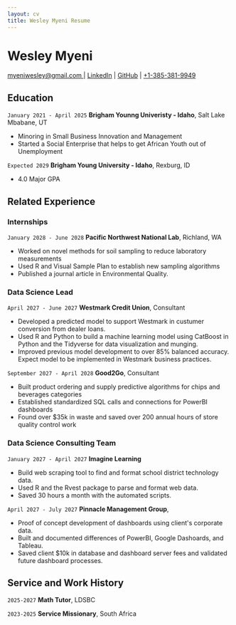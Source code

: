 ```yaml
---
layout: cv
title: Wesley Myeni Resume
---
```

# Wesley Myeni


<div id="webaddress">
<a href="mailto:myeniwesley@gmail.com ">myeniwesley@gmail.com </a>
| <a href="www.linkedin.com/in/wesley-myeni-5a2008117">LinkedIn</a>
| <a href="https://github.com/myeniwesley/Myeni_Resume/blob/master/docs/index.md">GitHub</a>
| <a href="13853819949">+1-385-381-9949</a>
</div>

<!-- https://www.monique.tech/the-art-of-markdown -->

## Education

`January 2021 - April 2025`
__Brigham Younng Univeristy - Idaho__, Salt Lake Mbabane, UT

- Minoring in Small Business Innovation and Management
- Started a Social Enterprise that helps to get African Youth out of Unemployment

`Expected 2029`
__Brigham Young University - Idaho__, Rexburg, ID

- 4.0 Major GPA


## Related Experience

### Internships

`January 2028 - June 2028`
__Pacific Northwest National Lab__, Richland, WA

- Worked on novel methods for soil sampling to reduce laboratory measurements
- Used R and Visual Sample Plan to establish new sampling algorithms
- Published a journal article in Environmental Quality.

### Data Science Lead

`April 2027 - June 2027`
__Westmark Credit Union__, Consultant

- Developed a predicted model to support Westmark in custumer conversion from dealer loans.
- Used R and Python to build a machine learning model using CatBoost in Python and the Tidyverse for data visualization and munging. 
- Improved previous model development to over 85% balanced accuracy. Expect model to be implemented in Westmark business practices.

`September 2027 - April 2028`
__Good2Go__, Consultant

- Built product ordering and supply predictive algorithms for chips and beverages categories
- Established standardized SQL calls and connections for PowerBI dashboards
- Found over $35k in waste and saved over 200 annual hours of store quality control work 

### Data Science Consulting Team

`January 2027 - April 2027`
__Imagine Learning__

- Build web scraping tool to find and format school district technology data.
- Used R and the Rvest package to parse and format web data.
- Saved 30 hours a month with the automated scripts.

`April 2027 - July 2027`
__Pinnacle Management Group__, 

- Proof of concept development of dashboards using client's corporate data.
- Built and documented differences of PowerBI, Google Dashoards, and Tableau.
- Saved client $10k in database and dashboard server fees and validated future dashboard processes.


## Service and Work History

`2025-2027`
__Math Tutor__, LDSBC


`2023-2025`
__Service Missionary__, South Africa



<!-- ### Footer

Last updated: May 2013 -->



